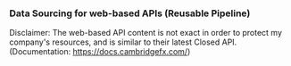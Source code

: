 ### Data Sourcing for web-based APIs (Reusable Pipeline)

Disclaimer: The web-based API content is not exact in order to protect my company's resources, and is similar to their latest Closed API. (Documentation: https://docs.cambridgefx.com/) 


